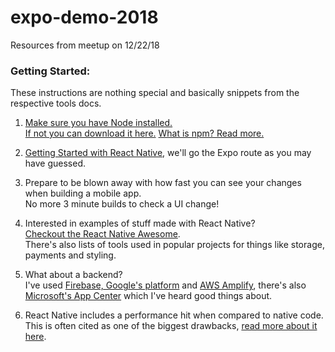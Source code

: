# expo-demo-2018
Resources from meetup on 12/22/18

### Getting Started:
These instructions are nothing special and basically snippets from the respective tools docs.

1.  [Make sure you have Node installed.](https://stackoverflow.com/questions/10475651/how-to-tell-if-node-js-is-installed-or-not)  
[If not you can download it here.](https://nodejs.org/en/download/) 
[What is npm? Read more.](https://www.npmjs.com/get-npm)

2.  [Getting Started with React Native](https://facebook.github.io/react-native/docs/getting-started.html), we'll go the Expo route as you may have guessed.  
    
3.  Prepare to be blown away with how fast you can see your changes when building a mobile app.  
No more 3 minute builds to check a UI change!

4.  Interested in examples of stuff made with React Native?  
[Checkout the React Native Awesome](http://www.awesome-react-native.com/).  
There's also lists of tools used in popular projects for things like storage, payments and styling.

5.  What about a backend?  
I've used [Firebase, Google's platform](https://firebase.google.com/) and [AWS Amplify](https://aws-amplify.github.io/), there's also [Microsoft's App Center](https://appcenter.ms/) which I've heard good things about.

6. React Native includes a performance hit when compared to native code.  
This is often cited as one of the biggest drawbacks, [read more about it here](https://facebook.github.io/react-native/docs/performance.html#common-sources-of-performance-problems).
